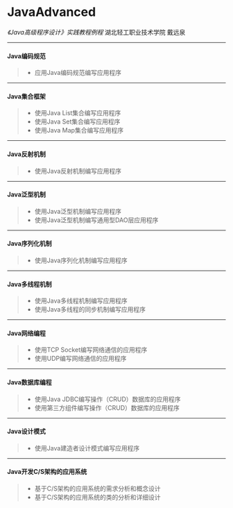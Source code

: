 # JavaAdvanced
_《Java高级程序设计》实践教程例程_  湖北轻工职业技术学院  戴远泉
****
#### Java编码规范  
>* 应用Java编码规范编写应用程序  
****
#### Java集合框架  
>* 使用Java List集合编写应用程序    
>* 使用Java Set集合编写应用程序    
>* 使用Java Map集合编写应用程序    
****
#### Java反射机制    
>* 使用Java反射机制编写应用程序  
****
#### Java泛型机制 
>* 使用Java泛型机制编写应用程序   
>* 使用Java泛型机制编写通用型DAO层应用程序  
****
#### Java序列化机制 
>* 使用Java序列化机制编写应用程序
****
#### Java多线程机制 
>* 使用Java多线程机制编写应用程序  
>* 使用Java多线程的同步机制编写应用程序    
****
#### Java网络编程 
>* 使用TCP Socket编写网络通信的应用程序    
>* 使用UDP编写网络通信的应用程序    
****
#### Java数据库编程  
>* 使用Java JDBC编写操作（CRUD）数据库的应用程序  
>* 使用第三方组件编写操作（CRUD）数据库的应用程序  
****
#### Java设计模式 
>* 使用Java建造者设计模式编写应用程序
****
#### Java开发C/S架构的应用系统  
>* 基于C/S架构的应用系统的需求分析和概念设计
>* 基于C/S架构的应用系统的类的分析和详细设计
